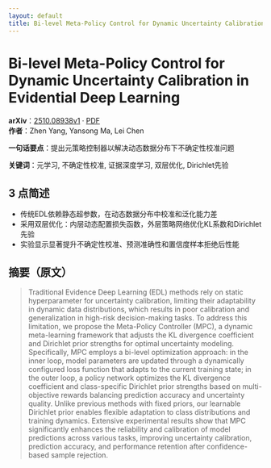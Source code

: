 ```yaml
---
layout: default
title: Bi-level Meta-Policy Control for Dynamic Uncertainty Calibration in Evidential Deep Learning
---
```


# Bi-level Meta-Policy Control for Dynamic Uncertainty Calibration in Evidential Deep Learning
**arXiv**：[2510.08938v1](https://arxiv.org/abs/2510.08938) · [PDF](https://arxiv.org/pdf/2510.08938.pdf)  
**作者**：Zhen Yang, Yansong Ma, Lei Chen  

**一句话要点**：提出元策略控制器以解决动态数据分布下不确定性校准问题

**关键词**：元学习, 不确定性校准, 证据深度学习, 双层优化, Dirichlet先验

## 3 点简述
- 传统EDL依赖静态超参数，在动态数据分布中校准和泛化能力差
- 采用双层优化：内层动态配置损失函数，外层策略网络优化KL系数和Dirichlet先验
- 实验显示显著提升不确定性校准、预测准确性和置信度样本拒绝后性能

## 摘要（原文）

> Traditional Evidence Deep Learning (EDL) methods rely on static
> hyperparameter for uncertainty calibration, limiting their adaptability in
> dynamic data distributions, which results in poor calibration and
> generalization in high-risk decision-making tasks. To address this limitation,
> we propose the Meta-Policy Controller (MPC), a dynamic meta-learning framework
> that adjusts the KL divergence coefficient and Dirichlet prior strengths for
> optimal uncertainty modeling. Specifically, MPC employs a bi-level optimization
> approach: in the inner loop, model parameters are updated through a dynamically
> configured loss function that adapts to the current training state; in the
> outer loop, a policy network optimizes the KL divergence coefficient and
> class-specific Dirichlet prior strengths based on multi-objective rewards
> balancing prediction accuracy and uncertainty quality. Unlike previous methods
> with fixed priors, our learnable Dirichlet prior enables flexible adaptation to
> class distributions and training dynamics. Extensive experimental results show
> that MPC significantly enhances the reliability and calibration of model
> predictions across various tasks, improving uncertainty calibration, prediction
> accuracy, and performance retention after confidence-based sample rejection.

